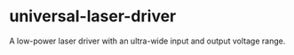 # universal-laser-driver
A low-power laser driver with an ultra-wide input and output voltage range.
